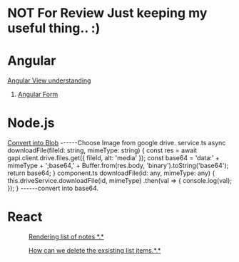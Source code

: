 # NOT For Review Just keeping my useful thing.. :)

# Angular
<a href="https://stackblitz.com/edit/angular-ngx-leaflet-tests-3p74ln?file=dialog/example-dialog.component.ts">Angular View understanding</a>
<ol>
    <li>
        <a href="https://stackblitz.com/edit/angular-ivy-trxtk3?file=src%2Fapp%2Fapp.component.html">Angular Form</a>
    </li>
</ol>


# Node.js
<a href="https://stackoverflow.com/questions/50371593/angular-6-uncaught-referenceerror-buffer-is-not-defined">Convert into Blob</a>
------Choose Image from google drive.
service.ts
async downloadFile(fileId: string, mimeType: string) {
    const res = await gapi.client.drive.files.get({
      fileId,
      alt: 'media'
    });
    const base64 = 'data:' + mimeType + ';base64,' + Buffer.from(res.body, 'binary').toString('base64');
    return base64;
  }
component.ts
downloadFile(id: any, mimeType: any) {
    this.driveService.downloadFile(id, mimeType)
      .then(val => {
        console.log(val);
      });
  }
  ------convert into base64.
  
  # React 
  <ul>
    <ol>
  <a href="https://codesandbox.io/s/es6-spread-operator-practice-forked-4m276">Rendering list of notes *.*</a>
    </ol>
   <ol> 
  <a href="https://rd7gy.csb.app/">How can we delete the exsisting list items.*.*</a>
</ol>  
</ul>
